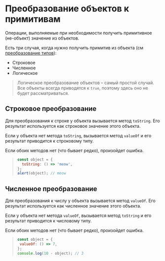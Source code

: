 # Преобразование объектов к примитивам

Операции, выполняемые при необходимости получить примитивное (не-объект) значение из объектов.

Есть три случая, когда нужно получить примитив из объекта (см [преобразование типов](types.md#%D0%BF%D1%80%D0%B5%D0%BE%D0%B1%D1%80%D0%B0%D0%B7%D0%BE%D0%B2%D0%B0%D0%BD%D0%B8%D0%B5-%D1%82%D0%B8%D0%BF%D0%BE%D0%B2)):

- Строковое
- Численное
- Логическое

> Логическое преобразование объектов – самый простой случай. Все объекты всегда приводятся к `true`, поэтому здесь оно не будет рассматриваться.

## Строковое преобразование

Для преобразования к строке у объекта вызывается метод `toString`. Его результат используется как строковое значение этого объекта. 

Если у объекта нет метода `toString`, вызывается метод `valueOf` и его результат приводится к строковому типу.

Если обоих методов нет (что бывает редко), произойдет ошибка.

> ```javascript
> const object = {
>   toString: () => 'meow',
> };
> alert(object); // meow
> ```

## Численное преобразование

Для преобразования к числу у объекта вызывается метод `valueOf`. Его результат используется как численное значение этого объекта. 

Если у объекта нет метода `valueOf`, вызывается метод `toString` и его результат приводится к числовому типу.

Если обоих методов нет (что бывает редко), произойдет ошибка.

>```javascript
>const object = {
>  valueOf: () => 7,
>};
>console.log(10 - object); // 3
>```